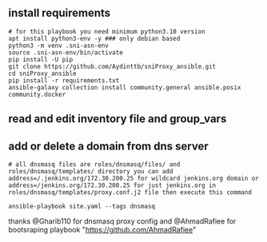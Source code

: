 ## install requirements
```
# for this playbook you need minimum python3.10 version
apt install python3-env -y ### only debian based
python3 -m venv .sni-asn-env
source .sni-asn-env/bin/activate
pip install -U pip
git clone https://github.com/Aydinttb/sniProxy_ansible.git
cd sniProxy_ansible
pip install -r requirements.txt 
ansible-galaxy collection install community.general ansible.posix community.docker
```
## read and edit inventory file and group_vars

## add or delete a domain from dns server 
```
# all dnsmasq files are roles/dnsmasq/files/ and roles/dnsmasq/templates/ directory you can add address=/.jenkins.org/172.30.200.25 for wildcard jenkins.org domain or address=/jenkins.org/172.30.200.25 for just jenkins.org in roles/dnsmasq/templates/proxy.conf.j2 file then execute this command

ansible-playbook site.yaml --tags dnsmasq
```
thanks @Gharib110 for dnsmasq proxy config and @AhmadRafiee for bootsraping playbook
"https://github.com/AhmadRafiee"
